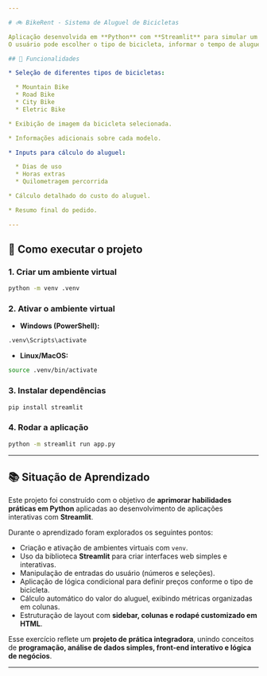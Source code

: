 ```yaml
---

# 🚲 BikeRent - Sistema de Aluguel de Bicicletas

Aplicação desenvolvida em **Python** com **Streamlit** para simular um sistema de aluguel de bicicletas.
O usuário pode escolher o tipo de bicicleta, informar o tempo de aluguel (dias e horas), distância percorrida e calcular o valor total.

## 📌 Funcionalidades

* Seleção de diferentes tipos de bicicletas:

  * Mountain Bike
  * Road Bike
  * City Bike
  * Eletric Bike

* Exibição de imagem da bicicleta selecionada.

* Informações adicionais sobre cada modelo.

* Inputs para cálculo do aluguel:

  * Dias de uso
  * Horas extras
  * Quilometragem percorrida

* Cálculo detalhado do custo do aluguel.

* Resumo final do pedido.

---
```


## 🚀 Como executar o projeto

### 1. Criar um ambiente virtual

```bash
python -m venv .venv
```

### 2. Ativar o ambiente virtual

* **Windows (PowerShell):**

```bash
.venv\Scripts\activate
```

* **Linux/MacOS:**

```bash
source .venv/bin/activate
```

### 3. Instalar dependências

```bash
pip install streamlit
```

### 4. Rodar a aplicação

```bash
python -m streamlit run app.py
```

---

## 📚 Situação de Aprendizado

Este projeto foi construído com o objetivo de **aprimorar habilidades práticas em Python** aplicadas ao desenvolvimento de aplicações interativas com **Streamlit**.

Durante o aprendizado foram explorados os seguintes pontos:

* Criação e ativação de ambientes virtuais com `venv`.
* Uso da biblioteca **Streamlit** para criar interfaces web simples e interativas.
* Manipulação de entradas do usuário (números e seleções).
* Aplicação de lógica condicional para definir preços conforme o tipo de bicicleta.
* Cálculo automático do valor do aluguel, exibindo métricas organizadas em colunas.
* Estruturação de layout com **sidebar, colunas e rodapé customizado em HTML**.

Esse exercício reflete um **projeto de prática integradora**, unindo conceitos de **programação, análise de dados simples, front-end interativo e lógica de negócios**.

---
